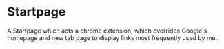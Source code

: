 # Startpage

A Startpage which acts a chrome extension, which overrides Google's homepage and new tab page to display links most frequently used by me.
